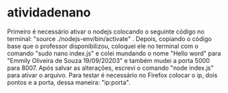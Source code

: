 # atividadenano
Primeiro é necessário ativar o nodejs colocando o seguinte código no terminal: "source ./nodejs-env/bin/activate" . Depois, copiando o código base que o professor disponibilizou, coloquei ele no terminal com o comando "sudo nano index.js" e colei mundando o nome "Hello word" para "Emmily Oliveira de Souza 19/09/20203" e também mudei a porta 5000 para 8007. Após salvar as alterações, escrevi o comando "node index.js" para ativar o arquivo. Para testar é necessário no Firefox colocar o ip, dois pontos e a porta, dessa maneira: "ip:porta".
